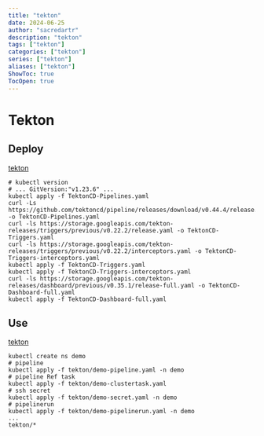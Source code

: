 ```yaml
---
title: "tekton"
date: 2024-06-25
author: "sacredartr"
description: "tekton"
tags: ["tekton"]
categories: ["tekton"]
series: ["tekton"]
aliases: ["tekton"]
ShowToc: true
TocOpen: true
---
```


# Tekton

## Deploy
[tekton](https://github.com/sacredartr/sacredartr.github.io/tree/master/config-yaml/tekton)
```console
# kubectl version
# ... GitVersion:"v1.23.6" ...
kubectl apply -f TektonCD-Pipelines.yaml
curl -Ls https://github.com/tektoncd/pipeline/releases/download/v0.44.4/release.yaml -o TektonCD-Pipelines.yaml
curl -ls https://storage.googleapis.com/tekton-releases/triggers/previous/v0.22.2/release.yaml -o TektonCD-Triggers.yaml
curl -ls https://storage.googleapis.com/tekton-releases/triggers/previous/v0.22.2/interceptors.yaml -o TektonCD-Triggers-interceptors.yaml
kubectl apply -f TektonCD-Triggers.yaml
kubectl apply -f TektonCD-Triggers-interceptors.yaml
curl -ls https://storage.googleapis.com/tekton-releases/dashboard/previous/v0.35.1/release-full.yaml -o TektonCD-Dashboard-full.yaml
kubectl apply -f TektonCD-Dashboard-full.yaml
```

## Use
[tekton](https://github.com/sacredartr/sacredartr.github.io/tree/master/config-yaml/tekton)
```console
kubectl create ns demo
# pipeline
kubectl apply -f tekton/demo-pipeline.yaml -n demo
# pipeline Ref task
kubectl apply -f tekton/demo-clustertask.yaml
# ssh secret 
kubectl apply -f tekton/demo-secret.yaml -n demo
# pipelinerun
kubectl apply -f tekton/demo-pipelinerun.yaml -n demo
...
tekton/*
```